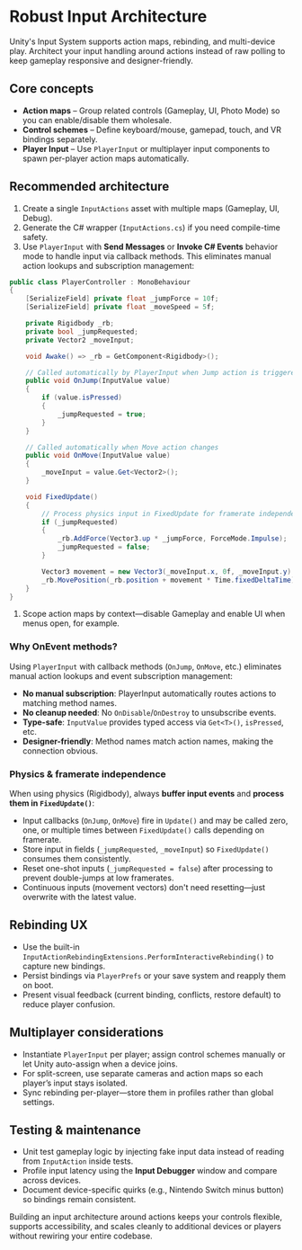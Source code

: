 # Robust Input Architecture

Unity's Input System supports action maps, rebinding, and multi-device play. Architect your input
handling around actions instead of raw polling to keep gameplay responsive and designer-friendly.

## Core concepts

- **Action maps** – Group related controls (Gameplay, UI, Photo Mode) so you can enable/disable them
  wholesale.
- **Control schemes** – Define keyboard/mouse, gamepad, touch, and VR bindings separately.
- **Player Input** – Use `PlayerInput` or multiplayer input components to spawn per-player action
  maps automatically.

## Recommended architecture

1. Create a single `InputActions` asset with multiple maps (Gameplay, UI, Debug).
2. Generate the C# wrapper (`InputActions.cs`) if you need compile-time safety.
3. Use `PlayerInput` with **Send Messages** or **Invoke C# Events** behavior mode to handle input
   via callback methods. This eliminates manual action lookups and subscription management:

```csharp
public class PlayerController : MonoBehaviour
{
    [SerializeField] private float _jumpForce = 10f;
    [SerializeField] private float _moveSpeed = 5f;

    private Rigidbody _rb;
    private bool _jumpRequested;
    private Vector2 _moveInput;

    void Awake() => _rb = GetComponent<Rigidbody>();

    // Called automatically by PlayerInput when Jump action is triggered
    public void OnJump(InputValue value)
    {
        if (value.isPressed)
        {
            _jumpRequested = true;
        }
    }

    // Called automatically when Move action changes
    public void OnMove(InputValue value)
    {
        _moveInput = value.Get<Vector2>();
    }

    void FixedUpdate()
    {
        // Process physics input in FixedUpdate for framerate independence
        if (_jumpRequested)
        {
            _rb.AddForce(Vector3.up * _jumpForce, ForceMode.Impulse);
            _jumpRequested = false;
        }

        Vector3 movement = new Vector3(_moveInput.x, 0f, _moveInput.y) * _moveSpeed;
        _rb.MovePosition(_rb.position + movement * Time.fixedDeltaTime);
    }
}
```

1. Scope action maps by context—disable Gameplay and enable UI when menus open, for example.

### Why OnEvent methods?

Using `PlayerInput` with callback methods (`OnJump`, `OnMove`, etc.) eliminates manual action
lookups and event subscription management:

- **No manual subscription**: PlayerInput automatically routes actions to matching method names.
- **No cleanup needed**: No `OnDisable`/`OnDestroy` to unsubscribe events.
- **Type-safe**: `InputValue` provides typed access via `Get<T>()`, `isPressed`, etc.
- **Designer-friendly**: Method names match action names, making the connection obvious.

### Physics & framerate independence

When using physics (Rigidbody), always **buffer input events** and **process them in
`FixedUpdate()`**:

- Input callbacks (`OnJump`, `OnMove`) fire in `Update()` and may be called zero, one, or multiple
  times between `FixedUpdate()` calls depending on framerate.
- Store input in fields (`_jumpRequested`, `_moveInput`) so `FixedUpdate()` consumes them
  consistently.
- Reset one-shot inputs (`_jumpRequested = false`) after processing to prevent double-jumps at low
  framerates.
- Continuous inputs (movement vectors) don't need resetting—just overwrite with the latest value.

## Rebinding UX

- Use the built-in `InputActionRebindingExtensions.PerformInteractiveRebinding()` to capture new
  bindings.
- Persist bindings via `PlayerPrefs` or your save system and reapply them on boot.
- Present visual feedback (current binding, conflicts, restore default) to reduce player confusion.

## Multiplayer considerations

- Instantiate `PlayerInput` per player; assign control schemes manually or let Unity auto-assign
  when a device joins.
- For split-screen, use separate cameras and action maps so each player’s input stays isolated.
- Sync rebinding per-player—store them in profiles rather than global settings.

## Testing & maintenance

- Unit test gameplay logic by injecting fake input data instead of reading from `InputAction` inside
  tests.
- Profile input latency using the **Input Debugger** window and compare across devices.
- Document device-specific quirks (e.g., Nintendo Switch minus button) so bindings remain
  consistent.

Building an input architecture around actions keeps your controls flexible, supports accessibility,
and scales cleanly to additional devices or players without rewiring your entire codebase.

